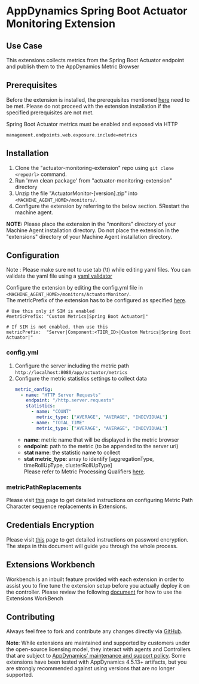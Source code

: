 # AppDynamics Spring Boot Actuator Monitoring Extension

## Use Case
This extensions collects metrics from the Spring Boot Actuator endpoint and publish them to the AppDynamics Metric Browser

## Prerequisites
Before the extension is installed, the prerequisites mentioned [here](https://community.appdynamics.com/t5/Knowledge-Base/Extensions-Prerequisites-Guide/ta-p/35213) need to be met. Please do not proceed with the extension installation if the specified prerequisites are not met.

Spring Boot Actuator metrics must be enabled and exposed via HTTP
```
management.endpoints.web.exposure.include=metrics
```

## Installation
1. Clone the "actuator-monitoring-extension" repo using `git clone <repoUrl>` command.
2. Run 'mvn clean package' from "actuator-monitoring-extension" directory
3. Unzip the file "ActuatorMonitor-[version].zip" into `<MACHINE_AGENT_HOME>/monitors/`.
4. Configure the extension by referring to the below section.
5Restart the machine agent.


**NOTE:** Please place the extension in the "monitors" directory of your Machine Agent installation directory. Do not place the extension in the "extensions" directory of your Machine Agent installation directory.

## Configuration
Note : Please make sure not to use tab (\t) while editing yaml files. You can validate the yaml file using a [yaml validator](https://jsonformatter.org/yaml-validator)

Configure the extension by editing the config.yml file in `<MACHINE_AGENT_HOME>/monitors/ActuatorMonitor/`.  
The metricPrefix of the extension has to be configured as specified [here](https://community.appdynamics.com/t5/Knowledge-Base/How-do-I-troubleshoot-missing-custom-metrics-or-extensions/ta-p/28695#Configuring%20an%20Extension).

```
# Use this only if SIM is enabled
#metricPrefix: "Custom Metrics|Spring Boot Actuator|"

# If SIM is not enabled, then use this
metricPrefix:  "Server|Component:<TIER_ID>|Custom Metrics|Spring Boot Actuator|"
```

### config.yml
1. Configure the server including the metric path `http://localhost:8080/app/actuator/metrics`
2. Configure the metric statistics settings to collect data
   ```yaml
   metric_config:
     - name: "HTTP Server Requests"
       endpoint: "/http.server.requests"
       statistics:
         - name: "COUNT"
           metric_type: ["AVERAGE", "AVERAGE", "INDIVIDUAL"]
         - name: "TOTAL_TIME"
           metric_type: ["AVERAGE", "AVERAGE", "INDIVIDUAL"]
   ```
   * **name**: metric name that will be displayed in the metric browser
   * **endpoint**: path to the metric (to be appended to the server uri)
   * **stat name**: the statistic name to collect  
   * **stat metric_type**: array to identify [aggregationType, timeRollUpType, clusterRollUpType]  
Please refer to Metric Processing Qualifiers [here](https://docs.appdynamics.com/22.1/en/infrastructure-visibility/machine-agent/extensions-and-custom-metrics/build-a-monitoring-extension-using-scripts#BuildaMonitoringExtensionUsingScripts-DefineYourMetrics).

### metricPathReplacements
Please visit [this](https://community.appdynamics.com/t5/Knowledge-Base/Metric-Path-CharSequence-Replacements-in-Extensions/ta-p/35412) page to get detailed instructions on configuring Metric Path Character sequence replacements in Extensions.

## Credentials Encryption
Please visit [this](https://community.appdynamics.com/t5/Knowledge-Base/How-to-use-Password-Encryption-with-Extensions/ta-p/29397) page to get detailed instructions on password encryption. The steps in this document will guide you through the whole process.

## Extensions Workbench
Workbench is an inbuilt feature provided with each extension in order to assist you to fine tune the extension setup before you actually deploy it on the controller. Please review the following [document](https://community.appdynamics.com/t5/Knowledge-Base/How-to-use-the-Extensions-WorkBench/ta-p/30130) for how to use the Extensions WorkBench

## Contributing
Always feel free to fork and contribute any changes directly via [GitHub](https://github.com/rjmveloso/actuator-monitoring-extension).

**Note**: While extensions are maintained and supported by customers under the open-source licensing model, they interact with agents and Controllers that are subject to [AppDynamics’ maintenance and support policy](https://docs.appdynamics.com/latest/en/product-and-release-announcements/maintenance-support-for-software-versions). Some extensions have been tested with AppDynamics 4.5.13+ artifacts, but you are strongly recommended against using versions that are no longer supported.
